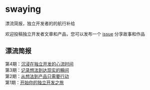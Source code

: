 # swaying
漂流简报，独立开发者的的航行补给

欢迎投稿独立开发者文章和产品，您可以发布一个 [issue](https://github.com/isixe/swaying/issues?q=sort%3Aupdated-desc+is%3Aissue+is%3Aopen) 分享故事和作品

## 漂流简报

第4期：[沉浸在独立开发的心流时间](https://github.com/isixe/swaying/blob/main/docs/%E6%B2%89%E6%B5%B8%E5%9C%A8%E7%8B%AC%E7%AB%8B%E5%BC%80%E5%8F%91%E7%9A%84%E5%BF%83%E6%B5%81%E6%97%B6%E9%97%B4.md)  
第3期：[记录想法到达现实的瞬间](https://github.com/isixe/swaying/blob/main/docs/%E8%AE%B0%E5%BD%95%E6%83%B3%E6%B3%95%E5%88%B0%E8%BE%BE%E7%8E%B0%E5%AE%9E%E7%9A%84%E7%9E%AC%E9%97%B4.md)  
第2期：[从想法到产品只需要行动](https://github.com/isixe/swaying/blob/main/docs/%E4%BB%8E%E6%83%B3%E6%B3%95%E5%88%B0%E4%BA%A7%E5%93%81%E5%8F%AA%E9%9C%80%E8%A6%81%E8%A1%8C%E5%8A%A8.md)  
第1期：[开始你的独立开发之旅](https://github.com/isixe/swaying/blob/main/docs/%E5%BC%80%E5%A7%8B%E4%BD%A0%E7%9A%84%E7%8B%AC%E7%AB%8B%E5%BC%80%E5%8F%91%E4%B9%8B%E6%97%85.md)  